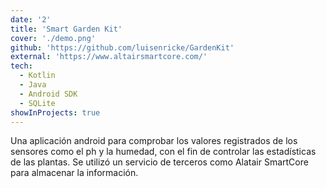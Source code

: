 ```yaml
---
date: '2'
title: 'Smart Garden Kit'
cover: './demo.png'
github: 'https://github.com/luisenricke/GardenKit'
external: 'https://www.altairsmartcore.com/'
tech:
  - Kotlin
  - Java
  - Android SDK
  - SQLite
showInProjects: true
---
```


Una aplicación android para comprobar los valores registrados de los sensores como el ph y la humedad, con el fin de controlar las estadísticas de las plantas. Se utilizó un servicio de terceros como Alatair SmartCore para almacenar la información.
